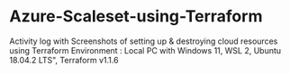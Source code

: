 # Azure-Scaleset-using-Terraform

Activity log with Screenshots of setting up & destroying cloud resources using Terraform
Environment :
Local PC with Windows 11, WSL 2, Ubuntu 18.04.2 LTS", Terraform v1.1.6
